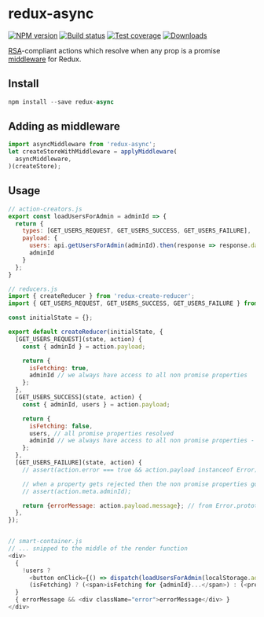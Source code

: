 redux-async
=============

[![NPM version][npm-image]][npm-url]
[![Build status][travis-image]][travis-url]
[![Test coverage][coveralls-image]][coveralls-url]
[![Downloads][downloads-image]][downloads-url]

[RSA](https://github.com/kolodny/redux-standard-action)-compliant actions which resolve when any prop is a promise [middleware](https://github.com/gaearon/redux/blob/master/docs/middleware.md) for Redux.


## Install

```js
npm install --save redux-async
```

## Adding as middleware

```js
import asyncMiddleware from 'redux-async';
let createStoreWithMiddleware = applyMiddleware(
  asyncMiddleware,
)(createStore);
```

## Usage

```js
// action-creators.js
export const loadUsersForAdmin = adminId => {
  return {
    types: [GET_USERS_REQUEST, GET_USERS_SUCCESS, GET_USERS_FAILURE],
    payload: {
      users: api.getUsersForAdmin(adminId).then(response => response.data.users),
      adminId
    }
  };
}

// reducers.js
import { createReducer } from 'redux-create-reducer';
import { GET_USERS_REQUEST, GET_USERS_SUCCESS, GET_USERS_FAILURE } from '../constants/actions';

const initialState = {};

export default createReducer(initialState, {
  [GET_USERS_REQUEST](state, action) {
    const { adminId } = action.payload;

    return {
      isFetching: true,
      adminId // we always have access to all non promise properties
    };
  },
  [GET_USERS_SUCCESS](state, action) {
    const { adminId, users } = action.payload;

    return {
      isFetching: false,
      users, // all promise properties resolved
      adminId // we always have access to all non promise properties - same as above
    };
  },
  [GET_USERS_FAILURE](state, action) {
    // assert(action.error === true && action.payload instanceof Error);

    // when a property gets rejected then the non promise properties go in the meta object
    // assert(action.meta.adminId);

    return {errorMessage: action.payload.message}; // from Error.prototype.message
  },
});


// smart-container.js
// ... snipped to the middle of the render function
<div>
  {
    !users ?
      <button onClick={() => dispatch(loadUsersForAdmin(localStorage.adminId))}>Load Users</button> :
      (isFetching) ? (<span>isFetching for {adminId}...</span>) : (<pre>{JSON.stringify(users, null, 2)}</pre>)
  }
  { errorMessage && <div className="error">errorMessage</div> }
</div>
```


[npm-image]: https://img.shields.io/npm/v/redux-async.svg?style=flat-square
[npm-url]: https://npmjs.org/package/redux-async
[travis-image]: https://img.shields.io/travis/symbiont-io/redux-async.svg?style=flat-square
[travis-url]: https://travis-ci.org/symbiont-io/redux-async
[coveralls-image]: https://img.shields.io/coveralls/kolodny/redux-async.svg?style=flat-square
[coveralls-url]: https://coveralls.io/r/kolodny/redux-async
[downloads-image]: http://img.shields.io/npm/dm/redux-async.svg?style=flat-square
[downloads-url]: https://npmjs.org/package/redux-async
